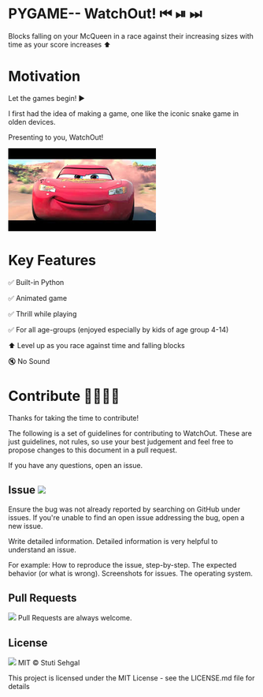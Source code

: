 # PYGAME-- WatchOut!  ⏮ ⏯ ⏭
Blocks falling on your McQueen in a race against their increasing sizes with time as your score increases ⬆ 

# Motivation
Let the games begin! ▶

I first had the idea of making a game, one like the iconic snake game in olden devices. 

Presenting to you, WatchOut!

<img src="car_dodge.jfif">

# Key Features
✅ Built-in Python

✅ Animated game 

✅ Thrill while playing

✅ For all age-groups (enjoyed especially by kids of age group 4-14)

⬆  Level up as you race against time and falling blocks 

🔇 No Sound 

# Contribute 👨‍👨‍👧‍👦
Thanks for taking the time to contribute!

The following is a set of guidelines for contributing to WatchOut. These are just guidelines, not rules, so use your best judgement and feel free to propose changes to this document in a pull request.

If you have any questions, open an issue.

## Issue <img src="https://img.shields.io/github/issues/stutisehgal/WATCH-OUT-Pygame-">
Ensure the bug was not already reported by searching on GitHub under issues. If you're unable to find an open issue addressing the bug, open a new issue.

Write detailed information. Detailed information is very helpful to understand an issue.

For example: How to reproduce the issue, step-by-step. 
The expected behavior (or what is wrong). 
Screenshots for issues. 
The operating system.

## Pull Requests 
<img src="https://img.shields.io/github/forks/stutisehgal/WATCH-OUT-Pygame-">
Pull Requests are always welcome.

## License 
<img src="https://img.shields.io/github/license/stutisehgal/Machine-Learning-Project">
MIT © Stuti Sehgal 

This project is licensed under the MIT License - see the LICENSE.md file for details
